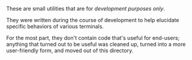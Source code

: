 These are small utilities that are for *development purposes only*.

They were written during the course of development to help elucidate specific behaviors of various terminals.

For the most part, they don't contain code that's useful for end-users; anything that turned out to be useful was cleaned up, turned into a more user-friendly form, and moved out of this directory.
